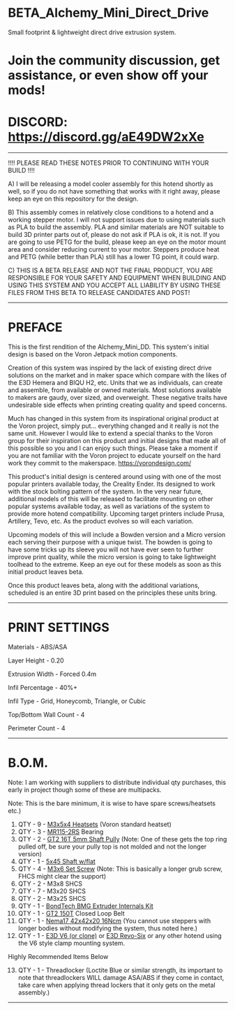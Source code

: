 # BETA_Alchemy_Mini_Direct_Drive
Small footprint &amp; lightweight direct drive extrusion system.

# Join the community discussion, get assistance, or even show off your mods!  
# DISCORD: https://discord.gg/aE49DW2xXe

-----------------------------------------------------------------------------------------------------------------------------------------------------------

!!!!  PLEASE READ THESE NOTES PRIOR TO CONTINUING WITH YOUR BUILD !!!!

A)  I will be releasing a model cooler assembly for this hotend shortly as well, so if you do not have something that works with it right away,
please keep an eye on this repository for the design.

B)  This assembly comes in relatively close conditions to a hotend and a working stepper motor.  I will not support issues due to using materials such as PLA to build the assembly.  PLA and similar materials are NOT suitable to build 3D printer parts out of, please do not ask if PLA is ok, it is not.  If you are going to use PETG for the build, please keep an eye on the motor mount area and consider reducing current to your motor.  Steppers produce heat and PETG (while better than PLA) still has a lower TG point, it could warp.

C)  THIS IS A BETA RELEASE AND NOT THE FINAL PRODUCT, YOU ARE RESPONSIBLE FOR YOUR SAFETY AND EQUIPMENT WHEN BUILDING AND USING THIS SYSTEM AND 
YOU ACCEPT ALL LIABILITY BY USING THESE FILES FROM THIS BETA TO RELEASE CANDIDATES AND POST!

-----------------------------------------------------------------------------------------------------------------------------------------------------------

# PREFACE

This is the first rendition of the Alchemy_Mini_DD.   This system's initial design is based on the Voron Jetpack motion components.  

Creation of this system was inspired by the lack of existing direct drive solutions on the market and in maker space which compare with the likes 
of the E3D Hemera and BIQU H2, etc.  Units that we as individuals, can create and assemble, from available or owned materials.  Most solutions available 
to makers are gaudy, over sized, and overweight.  These negative traits have undesirable side effects when printing creating quality and speed concerns.

Much has changed in this system from its inspirational original product at the Voron project, simply put... everything changed and it really is not the same unit.   However I would like to extend a special thanks to the Voron group for their inspiration on this product and initial designs that made all of this possible so you and I can enjoy such things.  Please take a moment if you are not familiar with the Voron project to educate yourself on the hard work they commit to the makerspace.  https://vorondesign.com/

This product's initial design is centered around using with one of the most popular printers available today, the Creality Ender.   Its designed to work with the stock bolting pattern of the system.  In the very near future, additional models of this will be released to facilitate mounting on other popular systems available today, as well as variations of the system to provide more hotend compatibility.   Upcoming target printers include Prusa, Artillery, Tevo, etc.   As the product evolves so will each variation.

Upcoming models of this will include a Bowden version and a Micro version each serving their purpose with a unique twist.  The bowden is going to have some tricks up its sleeve you will not have ever seen to further improve print quality, while the micro version is going to take lightweight toolhead to the extreme.  Keep an eye out for these models as soon as this initial product leaves beta.

Once this product leaves beta, along with the additional variations, scheduled is an entire 3D print based on the principles these units bring.

-----------------------------------------------------------------------------------------------------------------------------------------------------------

# PRINT SETTINGS

Materials - ABS/ASA

Layer Height - 0.20

Extrusion Width - Forced 0.4m

Infil Percentage - 40%+

Infil Type - Grid, Honeycomb, Triangle, or Cubic

Top/Bottom Wall Count - 4

Perimeter Count - 4

-----------------------------------------------------------------------------------------------------------------------------------------------------------

# B.O.M.  
Note: I am working with suppliers to distribute individual qty purchases, this early in project though some of these are multipacks.

Note: This is the bare minimum, it is wise to have spare screws/heatsets etc.)

1. QTY - 9 - [M3x5x4 Heatsets](https://kb-3d.com/store/inserts-fasteners-adhesives/278-brass-heat-set-threaded-insert-for-plastic-m3x5x4mm.html) (Voron standard heatset)
2. QTY - 3 - [MR115-2RS](https://www.amazon.com/Miniature-Bearings-MR115-2RS-Double-Shielded-5x11x4mm/dp/B08PFT72RQ/ref=sr_1_5?crid=U48P0O1YAV1E&keywords=MR115-2RS+Bearing&qid=1658323589&sprefix=mr115-2rs+bearing%2Caps%2C111&sr=8-5) Bearing
3. QTY - 2 - [GT2 16T 5mm Shaft Pully](https://kb-3d.com/store/motion/214-gates-powergrip-2gt-pulley-16-tooth-5mm-6mm-1634481998632.html) (Note: One of these gets the top ring pulled off, be sure your pully top is not molded and not the longer version)
4. QTY - 1 - [5x45 Shaft w/flat](https://kb-3d.com/store/hardware/141-60-5mm-bearing-steel-shafts-various-lengths-1642282491009.html#/32-5mmshafts-25mm)
5. QTY - 4 - [M3x6 Set Screw](https://kb-3d.com/store/inserts-fasteners-adhesives/624-alloy-set-screw-m3-x-05-x-6mm-cup-point-1656776837999.html) (Note: This is basically a longer grub screw, FHCS might clear the support)
6. QTY - 2 - M3x8 SHCS
7. QTY - 7 - M3x20 SHCS
8. QTY - 2 - M3x25 SHCS
9. QTY - 1 - [BondTech BMG Extruder Internals Kit](https://kb-3d.com/store/bondtech/484-bondtech-bmg-extruder-internals-kit-build-your-own-1645151327973.html)
10. QTY - 1 - [GT2 150T](https://www.amazon.com/BEMONOC-Timing-Belt-Closed-Loop/dp/B014QJQMJ8/ref=sr_1_1_sspa?crid=1IC9U1M0CK6E3&keywords=150mm+belt+GT2&qid=1658323968&sprefix=150mm+belt+gt2%2Caps%2C76&sr=8-1-spons&psc=1&smid=A15GNHST7KG47K&spLa=ZW5jcnlwdGVkUXVhbGlmaWVyPUFFUzI2WEhNV0tETEsmZW5jcnlwdGVkSWQ9QTAyMDM3NjUyWEpYQzRBMUU1VUJTJmVuY3J5cHRlZEFkSWQ9QTAxOTEzMjZXRzdTN0hZQk5ENEYmd2lkZ2V0TmFtZT1zcF9hdGYmYWN0aW9uPWNsaWNrUmVkaXJlY3QmZG9Ob3RMb2dDbGljaz10cnVl) Closed Loop Belt
11. QTY - 1 - [Nema17 42x42x20 16Ncm](https://www.printedsolid.com/collections/electronics/products/ldo-nema-17-motor-super-slim-ldo-42sth20-1004as1) (You cannot use steppers with longer bodies without modifying the system, thus noted here.)
12. QTY - 1 - [E3D V6 (or clone)](https://gulfcoast-robotics.com/collections/hotends/products/all-metal-v6-hotend-black-edition) or [E3D Revo-Six](https://kb-3d.com/store/extruders-hotends/425-e3d-rapid-change-revo-hotend-six-24v-1640229946834.html) or any other hotend using the V6 style clamp mounting system.

Highly Recommended Items Below

13. QTY - 1 - Threadlocker (Loctite Blue or similar strength, its important to note that threadlockers WILL damage ASA/ABS if they come in contact, take care when applying thread lockers that it only gets on the metal assembly.)

-----------------------------------------------------------------------------------------------------------------------------------------------------------


